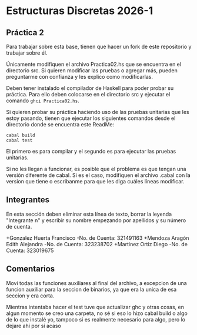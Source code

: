 # Estructuras Discretas 2026-1

## Práctica 2

Para trabajar sobre esta base, tienen que hacer un fork de este repositorio y trabajar sobre él.

Únicamente modifiquen el archivo Practica02.hs que se encuentra en el directorio src. Si quieren modificar las pruebas o agregar más, pueden preguntarme con confianza y les explico como modificarlas.

Deben tener instalado el compilador de Haskell para poder probar su práctica. Para ello deben colocarse en el directorio src y ejecutar el comando `ghci Practica02.hs`.

Si quieren probar su práctica haciendo uso de las pruebas unitarias que les estoy pasando, tienen que ejecutar los siguientes comandos desde el directorio donde se encuentra este ReadMe:
```
cabal build
cabal test
```

El primero es para compilar y el segundo es para ejecutar las pruebas unitarias.

Si no les llegan a funcionar, es posible que el problema es que tengan una versión diferente de cabal. Si es el caso, modifiquen el archivo .cabal con la version que tiene o escribanme para que les diga cuáles líneas modificar.

## Integrantes

En esta sección deben eliminar esta línea de texto, borrar la leyenda "Integrante n" y escribir su nombre empezando por apellidos y su número de cuenta.

+Gonzalez Huerta Francisco
    -No. de Cuenta: 321491163
+Mendoza Aragón Edith Alejandra
    -No. de Cuenta: 323238702
+Martinez Ortiz Diego
    -No. de Cuenta: 323019675

## Comentarios

Movi todas las funciones auxiliares al final del archivo, a excepcion de una funcion auxiliar para la seccion de binarios, ya que era la unica de esa seccion y era corta.

Mientras intentaba hacer el test tuve que actualizar ghc y otras cosas, en algun momento se creo una carpeta, no sé si eso lo hizo cabal build o algo de lo que instalé yo, tampoco si es realmente necesario para algo, pero lo dejare ahi por si acaso
